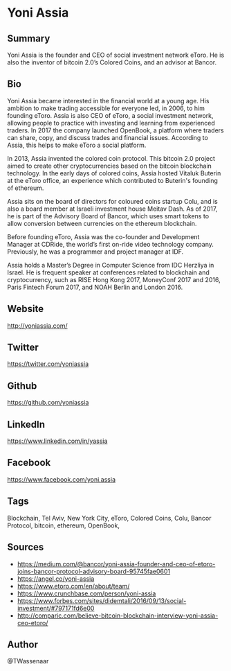 # Yoni Assia

## Summary
Yoni Assia is the founder and CEO of social investment network eToro. He is also the inventor of bitcoin 2.0’s Colored Coins, and an advisor at Bancor.

## Bio
Yoni Assia became interested in the financial world at a young age. His ambition to make trading accessible for everyone led, in 2006, to him founding eToro. Assia is also CEO of eToro, a social investment network, allowing people to practice with investing and learning from experienced traders. In 2017 the company launched OpenBook, a platform where traders can share, copy, and discuss trades and financial issues. According to Assia, this helps to make eToro a social platform.

In 2013, Assia invented the colored coin protocol. This bitcoin 2.0 project aimed to create other cryptocurrencies based on the bitcoin blockchain technology. In the early days of colored coins, Assia hosted Vitaluk Buterin at the eToro office, an experience which contributed to Buterin's founding of ethereum. 

Assia sits on the board of directors for coloured coins startup Colu, and is also a board member at Israeli investment house Meitav Dash. As of 2017, he is part of the Advisory Board of Bancor, which uses smart tokens to allow conversion between currencies on the ethereum blockchain. 

Before founding eToro, Assia was the co-founder and Development Manager at CDRide, the world’s first on-ride video technology company. Previously, he was a programmer and project manager at IDF. 

Assia holds a Master’s Degree in Computer Science from IDC Herzliya in Israel. He is frequent speaker at conferences related to blockchain and cryptocurrency, such as RISE Hong Kong 2017, MoneyConf 2017 and 2016, Paris Fintech Forum 2017, and NOAH Berlin and London 2016.

## Website 
http://yoniassia.com/

## Twitter 
https://twitter.com/yoniassia

## Github 
https://github.com/yoniassia

## LinkedIn 
https://www.linkedin.com/in/yassia

## Facebook 
https://www.facebook.com/yoni.assia

## Tags
Blockchain, Tel Aviv, New York City, eToro, Colored Coins, Colu, Bancor Protocol, bitcoin, ethereum, OpenBook,

## Sources 
- https://medium.com/@bancor/yoni-assia-founder-and-ceo-of-etoro-joins-bancor-protocol-advisory-board-95745fae0601 
- https://angel.co/yoni-assia 
- https://www.etoro.com/en/about/team/ 
- https://www.crunchbase.com/person/yoni-assia 
- https://www.forbes.com/sites/didemtali/2016/09/13/social-investment/#797171fd6e00 
- http://comparic.com/believe-bitcoin-blockchain-interview-yoni-assia-ceo-etoro/

## Author
@TWassenaar

